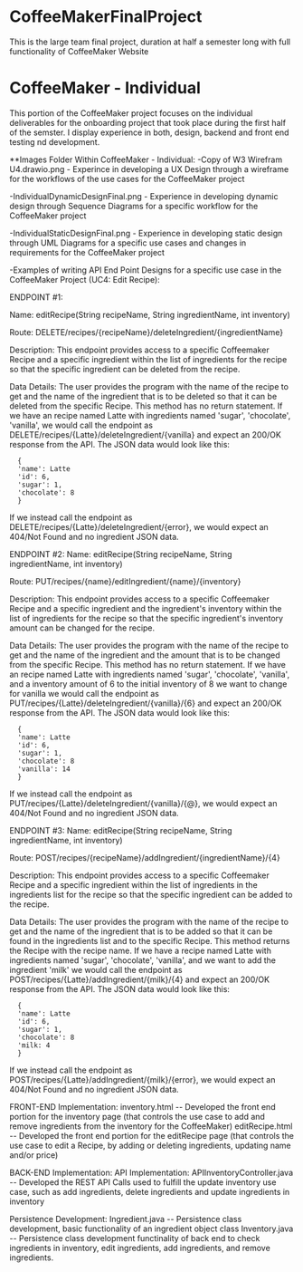 # CoffeeMakerFinalProject
This is the large team final project, duration at half a semester long with full functionality of CoffeeMaker Website


# CoffeeMaker - Individual
This portion of the CoffeeMaker project focuses on the individual deliverables for the onboarding project that took place during the first half of the semster. I display experience in both, design, backend and front end testing nd development.

**Images Folder Within CoffeeMaker - Individual:
-Copy of W3 Wirefram U4.drawio.png - Experince in developing a UX Design through a wireframe for the workflows of the use cases for the CoffeeMaker project

-IndividualDynamicDesignFinal.png - Experience in developing dynamic design through Sequence Diagrams for a specific workflow for the CoffeeMaker project

-IndividualStaticDesignFinal.png - Experience in developing static design through UML Diagrams for a specific use cases and changes in requirements for the CoffeeMaker project

-Examples of writing API End Point Designs for a specific use case in the CoffeeMaker Project (UC4: Edit Recipe):

ENDPOINT #1:

Name: editRecipe(String recipeName, String ingredientName, int inventory)

Route: DELETE/recipes/{recipeName}/deleteIngredient/{ingredientName}

Description: This endpoint provides access to a specific Coffeemaker Recipe and a specific ingredient within the list of ingredients for the recipe so that the specific ingredient can be deleted from the recipe.

Data Details: The user provides the program with the name of the recipe to get and the name of the ingredient that is to be deleted so that it can be deleted from the specific Recipe. This method has no return statement. If we have an recipe named Latte with ingredients named 'sugar', 'chocolate', 'vanilla', we would call the endpoint as DELETE/recipes/{Latte}/deleteIngredient/{vanilla} and expect an 200/OK response from the API. The JSON data would look like this:
```
  {
  'name': Latte
  'id': 6,
  'sugar': 1,
  'chocolate': 8
  }
```
If we instead call the endpoint as DELETE/recipes/{Latte}/deleteIngredient/{error}, we would expect an 404/Not Found and no ingredient JSON data.

ENDPOINT #2:
Name: editRecipe(String recipeName, String ingredientName, int inventory)

Route: PUT/recipes/{name}/editIngredient/{name}/{inventory}

Description: This endpoint provides access to a specific Coffeemaker Recipe and a specific ingredient and the ingredient's inventory within the list of ingredients for the recipe so that the specific ingredient's inventory amount can be changed for the recipe.

Data Details: The user provides the program with the name of the recipe to get and the name of the ingredient and the amount that is to be changed from the specific Recipe. This method has no return statement. If we have an recipe named Latte with ingredients named 'sugar', 'chocolate', 'vanilla', and a inventory amount of 6 to the initial inventory of 8 we want to change for vanilla we would call the endpoint as PUT/recipes/{Latte}/deleteIngredient/{vanilla}/{6} and expect an 200/OK response from the API. The JSON data would look like this:
```
  {
  'name': Latte
  'id': 6,
  'sugar': 1,
  'chocolate': 8
  'vanilla': 14
  }
```
If we instead call the endpoint as PUT/recipes/{Latte}/deleteIngredient/{vanilla}/{@}, we would expect an 404/Not Found and no ingredient JSON data.

ENDPOINT #3:
Name: editRecipe(String recipeName, String ingredientName, int inventory)

Route: POST/recipes/{recipeName}/addIngredient/{ingredientName}/{4}

Description: This endpoint provides access to a specific Coffeemaker Recipe and a specific ingredient within the list of ingredients in the ingredients list for the recipe so that the specific ingredient can be added to the recipe.

Data Details: The user provides the program with the name of the recipe to get and the name of the ingredient that is to be added so that it can be found in the ingredients list and to the specific Recipe. This method returns the Recipe with the recipe name. If we have a recipe named Latte with ingredients named 'sugar', 'chocolate', 'vanilla', and we want to add the ingredient 'milk' we would call the endpoint as POST/recipes/{Latte}/addIngredient/{milk}/{4} and expect an 200/OK response from the API. The JSON data would look like this:
```
  {
  'name': Latte
  'id': 6,
  'sugar': 1,
  'chocolate': 8
  'milk: 4
  }
```
If we instead call the endpoint as POST/recipes/{Latte}/addIngredient/{milk}/{error}, we would expect an 404/Not Found and no ingredient JSON data.

FRONT-END Implementation:
inventory.html -- Developed the front end portion for the inventory page (that controls the use case to add and remove ingredients from the inventory for the CoffeeMaker)
editRecipe.html -- Developed the front end portion for the editRecipe page (that controls the use case to edit a Recipe, by adding or deleting ingredients, updating name and/or price)

BACK-END Implementation:
API Implementation:
  APIInventoryController.java -- Developed the REST API Calls used to fulfill the update inventory use case, such as add ingredients, delete ingredients and update ingredients in inventory

Persistence Development:
  Ingredient.java -- Persistence class development, basic functionality of an ingredient object class
  Inventory.java -- Persistence class development functinality of back end to check ingredients in inventory, edit ingredients, add ingredients, and remove ingredients. 
